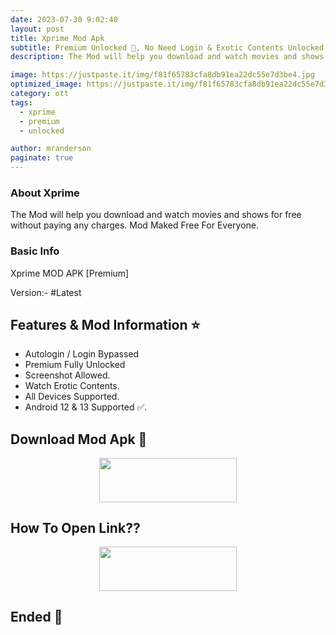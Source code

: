 ```yaml
---
date: 2023-07-30 9:02:40
layout: post
title: Xprime Mod Apk
subtitle: Premium Unlocked 🔞, No Need Login & Exotic Contents Unlocked.
description: The Mod will help you download and watch movies and shows for free without paying any charges. Mod Maked Free For Everyone.

image: https://justpaste.it/img/f81f65783cfa8db91ea22dc55e7d3be4.jpg
optimized_image: https://justpaste.it/img/f81f65783cfa8db91ea22dc55e7d3be4.jpg
category: ott
tags:
  - xprime
  - premium
  - unlocked

author: mranderson
paginate: true
---
```


### About Xprime
The Mod will help you download and watch movies and shows for free without paying any charges. Mod Maked Free For Everyone.

### Basic Info
Xprime MOD APK [Premium]

Version:- #Latest 

<!--page-->

## Features & Mod Information ⭐

- Autologin / Login Bypassed
- Premium Fully Unlocked 
- Screenshot Allowed.
- Watch Erotic Contents.
- All Devices Supported.
- Android 12 & 13 Supported ✅.

## Download Mod Apk 📩

<p align="center"><a href="
https://9qr.de/cc4flA"><img src="https://img.shields.io/badge/Download-Now-black?&style=for-the-badge&logo=ullu" width="220" height="70.45"></a></p>


## How To Open Link??

<p align="center"><a href="https://t.me/HowToRedirect/5"><img src="https://img.shields.io/badge/HowToOpen-Link-black?&style=for-the-badge&logo=telegram" width="220" height="70.45"></a></p>


## Ended 👀
